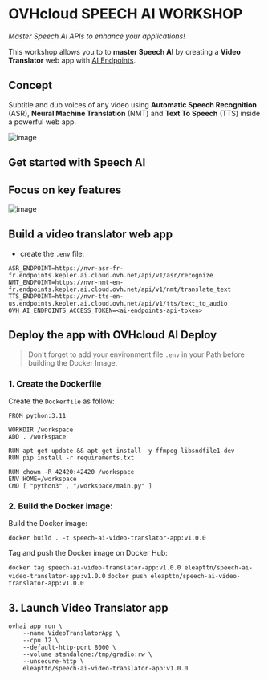 # OVHcloud SPEECH AI WORKSHOP

*Master Speech AI APIs to enhance your applications!*

This workshop allows you to to **master Speech AI** by creating a **Video Translator** web app with [AI Endpoints](https://endpoints.ai.cloud.ovh.net/).

## Concept

Subtitle and dub voices of any video using **Automatic Speech Recognition** (ASR), **Neural Machine Translation** (NMT) and **Text To Speech** (TTS) inside a powerful web app.

![image](speech-ai-puzzle.png)

## Get started with Speech AI


## Focus on key features

![image](speech-ai-puzzle.png)

## Build a video translator web app

- create the `.env` file:

```
ASR_ENDPOINT=https://nvr-asr-fr-fr.endpoints.kepler.ai.cloud.ovh.net/api/v1/asr/recognize
NMT_ENDPOINT=https://nvr-nmt-en-fr.endpoints.kepler.ai.cloud.ovh.net/api/v1/nmt/translate_text
TTS_ENDPOINT=https://nvr-tts-en-us.endpoints.kepler.ai.cloud.ovh.net/api/v1/tts/text_to_audio
OVH_AI_ENDPOINTS_ACCESS_TOKEN=<ai-endpoints-api-token>
```

## Deploy the app with OVHcloud AI Deploy

> Don't forget to add your environment file `.env` in your Path before building the Docker Image.

### 1. Create the Dockerfile

Create the `Dockerfile` as follow:

```
FROM python:3.11

WORKDIR /workspace
ADD . /workspace

RUN apt-get update && apt-get install -y ffmpeg libsndfile1-dev
RUN pip install -r requirements.txt

RUN chown -R 42420:42420 /workspace
ENV HOME=/workspace
CMD [ "python3" , "/workspace/main.py" ]
```

### 2. Build the Docker image:

Build the Docker image:

`docker build . -t speech-ai-video-translator-app:v1.0.0`

Tag and push the Docker image on Docker Hub:

`docker tag speech-ai-video-translator-app:v1.0.0 eleapttn/speech-ai-video-translator-app:v1.0.0`
`docker push eleapttn/speech-ai-video-translator-app:v1.0.0`

## 3. Launch Video Translator app

```
ovhai app run \                                    
    --name VideoTranslatorApp \
    --cpu 12 \
    --default-http-port 8000 \
    --volume standalone:/tmp/gradio:rw \
    --unsecure-http \
    eleapttn/speech-ai-video-translator-app:v1.0.0
```



